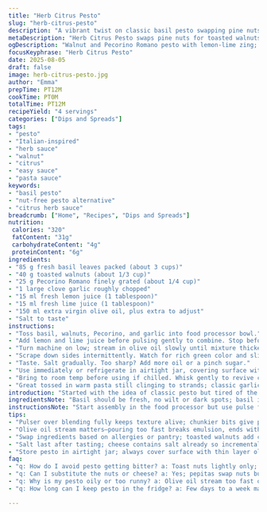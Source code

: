 ```yaml
---
title: "Herb Citrus Pesto"
slug: "herb-citrus-pesto"
description: "A vibrant twist on classic basil pesto swapping pine nuts for toasted walnuts and parmesan for Pecorino Romano. Fresh herbs blend with lemon and lime juice for a zesty punch. Olive oil emulsifies the mix until creamy with a bit of texture. Garlic adds its pungent bite but dial down if too sharp. Ideal for tossing into pasta, spreading on warm bread, or dolloping onto grilled veggies. Quick to throw together yet layered in flavor, useful when you want green sauce without the nuts or dairy punch. Adjust oils and juices by feel, not by numbers. Crunchy, savory, acidic balance. A sure way to rescue a wilted basil batch and play with kitchen staples."
metaDescription: "Herb Citrus Pesto swaps pine nuts for toasted walnuts and parmesan for Pecorino Romano; fresh lemon and lime juice brighten alongside olive oil and garlic punch."
ogDescription: "Walnut and Pecorino Romano pesto with lemon-lime zing; chunkier texture, slow olive oil streaming, garlic sharpness dialed, toss with pasta or grilled veggies."
focusKeyphrase: "Herb Citrus Pesto"
date: 2025-08-05
draft: false
image: herb-citrus-pesto.jpg
author: "Emma"
prepTime: PT12M
cookTime: PT0M
totalTime: PT12M
recipeYield: "4 servings"
categories: ["Dips and Spreads"]
tags:
- "pesto"
- "Italian-inspired"
- "herb sauce"
- "walnut"
- "citrus"
- "easy sauce"
- "pasta sauce"
keywords:
- "basil pesto"
- "nut-free pesto alternative"
- "citrus herb sauce"
breadcrumb: ["Home", "Recipes", "Dips and Spreads"]
nutrition: 
 calories: "320"
 fatContent: "31g"
 carbohydrateContent: "4g"
 proteinContent: "6g"
ingredients:
- "85 g fresh basil leaves packed (about 3 cups)"
- "40 g toasted walnuts (about 1/3 cup)"
- "25 g Pecorino Romano finely grated (about 1/4 cup)"
- "1 large clove garlic roughly chopped"
- "15 ml fresh lemon juice (1 tablespoon)"
- "15 ml fresh lime juice (1 tablespoon)"
- "150 ml extra virgin olive oil, plus extra to adjust"
- "Salt to taste"
instructions:
- "Toss basil, walnuts, Pecorino, and garlic into food processor bowl."
- "Add lemon and lime juice before pulsing gently to combine. Stop before complete pureeing; want some rough texture."
- "Turn machine on low; stream in olive oil slowly until mixture thickens but not too loose."
- "Scrape down sides intermittently. Watch for rich green color and slight grainy texture."
- "Taste. Salt gradually. Too sharp? Add more oil or a pinch sugar."
- "Use immediately or refrigerate in airtight jar, covering surface with thin oil layer to prevent browning."
- "Bring to room temp before using if chilled. Whisk gently to revive creaminess if oil separates."
- "Great tossed in warm pasta still clinging to strands; classic garlic bread drizzle; or as dressing base."
introduction: "Started with the idea of classic pesto but tired of the usual pine nuts. Substituted toasted walnuts for that rich earthiness and Pecorino Romano because it's sharper and saltier than parmesan; changes the profile dramatically. Citrus swap: lemon plus lime for zesty acidity punching through oil and cheese. Once I figured out streaming the oil in slow gives a creamier texture, things got easier. Garlic chopped big first, sometimes I pulse too much and end with a paste—no bueno. Basil needs to be fresh and aromatic, nothing spoiling the green vibrance. Learned to trust eyes and feel over strict minutes; watch that color pop and texture move from chunky to almost saucy but with grit left. Uses? Endless - pasta is obvious but grilled peppers, eggs, sandwiches, even dolloped into stews. Keeps well if you seal surface with oil. Just bring it back from fridge ahead of time."
ingredientsNote: "Basil should be fresh, no wilt or dark spots; basil is the soul of this pesto, so buy good quality or harvest freshly. Toast walnuts lightly, but watch closely; burnt nuts ruin the sauce – smell is your ally here. Pecorino Romano is my choice here for more sharpness; you can use parmesan or a mix if you want less bite. If allergic or avoiding nuts, substitute pepitas—different texture but less richness. The citrus combo brightens the mixed fats and brings zing; fresh lemon plus lime is better than lemon alone, trust me. Olive oil quality matters; thick, peppery EVOO adds layers and mouthfeel. Garlic dosage – too much and it punches too hard, start smaller, add more if needed. Salt last, after tasting; cheese adds salt already, balance carefully."
instructionsNote: "Start assembly in the food processor but use pulse function to respect visual cues, avoid pureed mush. I like the mixture chunkier than a supermarket pesto, keeps texture alive. Adding citrus early blends the flavors and helps keep color bright too. Incorporating olive oil slowly while machine runs gives you control over consistency - too fast and you break the emulsion. Scrape bowl sides regularly to avoid pockets of dry or oily mix. Taste often, salt incrementally. If it feels too thick, add splash more oil, too thin means more nuts or cheese; you can always adjust after storage too. Store in airtight container, cover surface with a thin layer of oil to prevent air contact and browning. If refrigerated, bring up to room temperature before use; gently stir to recombine oils if separation occurs. Watch that fresh basil smell, that’s freshness judge no scale can replace."
tips:
- "Pulser over blending fully keeps texture alive; chunkier bits give pesto character not just mush. Stop pulsing before pureed paste forms. Garlic chopped big provides punch but when overdone it turns pasty and dulls aroma. Watch basil leaves for freshness; slight bruising dulls green vibrance and flavor; no wilt or dark spots only."
- "Olive oil stream matters—pouring too fast breaks emulsion, ends with oily separation or runny mix. Run machine on low speed slow steady drizzle until sauce thickens but still holds grit. Scrape bowl sides often, avoid stuck dry clumps; uneven mix ruins bite and color. Color is visual cue for emulsification progress; bright rich green means right balance."
- "Swap ingredients based on allergies or pantry; toasted walnuts add crunch and earthiness but heavily toasted or burnt adds bitterness. Pepitas work but change texture, less richness. Pecorino Romano sharper than parmesan, salt levels vary, taste toward end. Citrus combo lemon plus lime brings cleaner bright acidity compared to lemon solo, balance oil and cheese."
- "Salt last after tasting; cheese contains salt already so incremental addition avoids oversalting. Taste frequently between pulses; adjust garlic or oils as needed. If mixture gets too thick add splash more olive oil; too thin means nuts or cheese can be increased slowly. Texture and taste dependent on fresh ingredients so adjust by feel and smell rather than rigid measure."
- "Store pesto in airtight jar; always cover surface with thin layer olive oil to prevent oxidation and browning. Refrigerate but bring to room temp before use; gentle whisk or stir to re-emulsify if oil separates, breaks but trust texture returns. Basil aroma and bright color fade once cold, warming revives subtle sensory cues."
faq:
- "q: How do I avoid pesto getting bitter? a: Toast nuts lightly only; watch smell and color closely. Burnt walnuts are bitter fast. Pulse garlic large chunks; overprocessing releases harsh notes. Citrus juice helps brightness but too much acid overwhelms. Balance is key."
- "q: Can I substitute the nuts or cheese? a: Yes; pepitas swap nuts but less oily, texture changes. Parmesan softer, less sharp than Pecorino Romano; mix cheeses if needed. If dairy-free, omit cheeses, add nutritional yeast or salt more gradually."
- "q: Why is my pesto oily or too runny? a: Olive oil stream too fast or too much at once breaks emulsion. Run machine low speed; drizzle slowly. Scrape frequently to reincorporate. If runny add more nuts or cheese to thicken; chill helps firm up as well."
- "q: How long can I keep pesto in the fridge? a: Few days to a week max if oil surface sealed tight. Use airtight container always. Top with thin oil layer to prevent browning. Can freeze but texture changes. Always warm and stir before serving."

---
```

